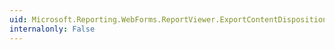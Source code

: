 ```yaml
---
uid: Microsoft.Reporting.WebForms.ReportViewer.ExportContentDisposition
internalonly: False
---
```

